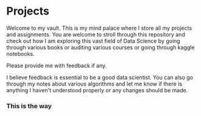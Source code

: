 # Projects
Welcome to my vault. This is my mind palace where I store all my projects and assignments. You are welcome to stroll through this repository and check out how I am exploring this vast field of Data Science by going through various books or auditing various courses or going through kaggle notebooks.

Please provide me with feedback if any.

I believe feedback is essential to be a good data scientist. You can also go through my notes about various algorithms and let me know if there is anything I haven't understood properly or any changes should be made.

### This is the way
